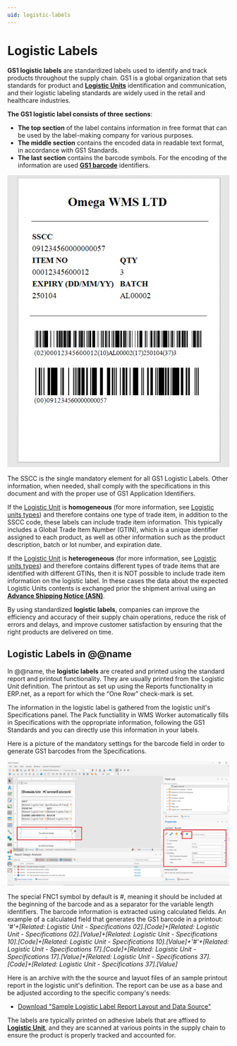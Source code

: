 ```yaml
---
uid: logistic-labels
---
```


# Logistic Labels 
**GS1 logistic labels** are standardized labels used to identify and track products throughout the supply chain. GS1 is a global organization that sets standards for product and **[Logistic Units](index.md)** identification and communication, and their logistic labeling standards are widely used in the retail and healthcare industries.

**The GS1 logistic label consists of three sections**:
-	**The top section** of the label contains information in free format that can be used by the label-making company for various purposes.
-	**The middle section** contains the encoded data in readable text format, in accordance with GS1 Standards.
-	**The last section** contains the barcode symbols. For the encoding of the information are used **[GS1 barcode](/modules/logistics/wms/gs1-barcodes.md)** identifiers.

![Logistic Label](pictures/logistic-label.png)

The SSCC is the single mandatory element for all GS1 Logistic Labels. Other information, when needed, shall comply with the specifications in this document and with the proper use of GS1 Application Identifiers.

If the [Logistic Unit](index.md) is **homogeneous** (for more information, see [Logistic units types](index.md#logistic-units-types)) and therefore contains one type of trade item, in addition to the SSCC code, these labels can include trade item information. This typically includes a Global Trade Item Number (GTIN), which is a unique identifier assigned to each product, as well as other information such as the product description, batch or lot number, and expiration date. 

If the [Logistic Unit](index.md) is **heterogeneous** (for more information, see [Logistic units types](index.md#logistic-units-types)) and therefore contains different types of trade items that are identified with different GTINs, then it is NOT possible to include trade item information on the logistic label. In these cases the data about the expected Logistic Units contents is exchanged prior the shipment arrival using an **[Advance Shipping Notice (ASN)](asn.md)**. 

By using standardized **logistic labels**, companies can improve the efficiency and accuracy of their supply chain operations, reduce the risk of errors and delays, and improve customer satisfaction by ensuring that the right products are delivered on time.

## Logistic Labels in @@name

In @@name, the **logistic labels** are created and printed using the standard report and printout functionality. They are usually printed from the Logistic Unit definition. The printout as set up using the Reports functionality in ERP.net, as a report for which the “One Row” check-mark is set.

The information in the logistic label is gathered from the logistic unit's Specifications panel. The Pack functiallity in WMS Worker automatically fills in Specifications with the oppropriate information, following the GS1 Standards and you can directly use this information in your labels.

Here is a picture of the mandatory settings for the barcode field in order to generate GS1 barcodes from the Specifications.

![Barcode Generation Setttings](pictures/set-up-label.png)

The special FNC1 symbol by default is #, meaning it should be included at the beginning of the barcode and as a separator for the variable length identifiers. The barcode information is extracted using calculated fields. An example of a calculated field that generates the GS1 barcode in a printout:
<br/>*'#'+[Related: Logistic Unit - Specifications 02].[Code]+[Related: Logistic Unit - Specifications 02].[Value]+[Related: Logistic Unit - Specifications 10].[Code]+[Related: Logistic Unit - Specifications 10].[Value]+'#'+[Related: Logistic Unit - Specifications 17].[Code]+[Related: Logistic Unit - Specifications 17].[Value]+[Related: Logistic Unit - Specifications 37].[Code]+[Related: Logistic Unit - Specifications 37].[Value]*

Here is an archive with the the source and layuot files of an sample printout report in the logistic unit's definition. The report can be use as a base and be adjusted according to the specific company's needs:

- <a id="raw-url" href="https://github.com/ErpNetDocs/tech/blob/master/modules/logistics/wms/logistic-units/pictures/Logistic_Label_Layout_and_Source.zip">Download "Sample Logistic Label Report Layout and Data Source"</a>


The labels are typically printed on adhesive labels that are affixed to **[Logistic Unit](index.md)**, and they are scanned at various points in the supply chain to ensure the product is properly tracked and accounted for.
